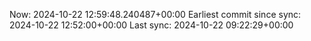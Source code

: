 Now: 2024-10-22 12:59:48.240487+00:00 Earliest commit since sync: 2024-10-22 12:52:00+00:00 Last sync: 2024-10-22 09:22:29+00:00
